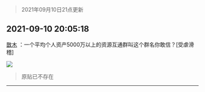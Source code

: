 > 2021年09月10日21点更新
<link rel="stylesheet" href="https://cdn.jsdelivr.net/gh/taotie6/sampleJSON@main/css/photo_show.css">
<meta name="referrer" content="no-referrer" />


 ## 2021-09-10 20:05:18 

 [㪚木](https://www.coolapk.com/feed/29896994?shareKey=OTI1NmQwNDM5ZTRlNjEzYjU5NWQ~) ：一个平均个人资产5000万以上的资源互通群叫这个群名你敢信？[受虐滑稽] 

<div class="album">
<img class="img-item" src="http://image.coolapk.com/feed/2021/0910/20/1081091_c74a13cf_5517_7639@650x186.png" />
</div>

> 原贴已不存在 

 ------- 

